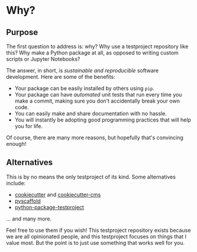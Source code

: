 # Why?

## Purpose

The first question to address is: why? Why use a testproject repository like this? Why make a Python package at all, as opposed to writing custom scripts or Jupyter Notebooks?

The answer, in short, is _sustainable and reproducible_ software development. Here are some of the benefits:

- Your package can be easily installed by others using `pip`.
- Your package can have _automated_ unit tests that run every time you make a commit, making sure you don't accidentally break your own code.
- You can easily make and share documentation with no hassle.
- You will instantly be adopting good programming practices that will help you for life.

Of course, there are many more reasons, but hopefully that's convincing enough!

## Alternatives

This is by no means the only testproject of its kind. Some alternatives include:

- [cookiecutter](https://github.com/cookiecutter/cookiecutter) and [cookiecutter-cms](https://github.com/MolSSI/cookiecutter-cms)
- [pyscaffold](https://github.com/pyscaffold/pyscaffold)
- [python-package-testproject](https://github.com/microsoft/python-package-testproject)

... and many more.

Feel free to use them if you wish! This testproject repository exists because we are all opinionated people, and this testproject focuses on things that I value most. But the point is to just use something that works well for you.
